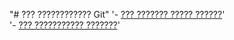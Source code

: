 "# ??? ???????????? Git" 
'- [??? ??????? ????? ??????](./commit_help.md)'  
'- [??? ??????????? ???????](./log_help.md)' 
